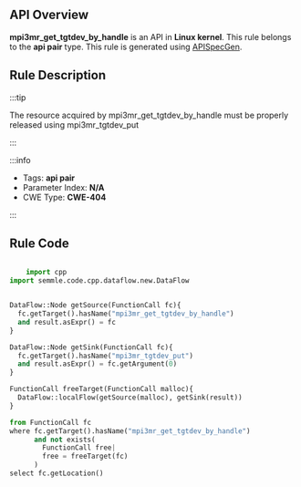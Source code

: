 ---
---


## API Overview
**mpi3mr_get_tgtdev_by_handle** is an API in **Linux kernel**. This rule belongs to the **api pair** type. This rule is generated using [APISpecGen](../../tools/APISpecGen).
## Rule Description

:::tip

The resource acquired by mpi3mr_get_tgtdev_by_handle must be properly released using mpi3mr_tgtdev_put

:::

:::info

- Tags: **api pair**
- Parameter Index: **N/A**
- CWE Type: **CWE-404**

:::

## Rule Code
```python

    import cpp
import semmle.code.cpp.dataflow.new.DataFlow


DataFlow::Node getSource(FunctionCall fc){
  fc.getTarget().hasName("mpi3mr_get_tgtdev_by_handle")
  and result.asExpr() = fc
}

DataFlow::Node getSink(FunctionCall fc){
  fc.getTarget().hasName("mpi3mr_tgtdev_put")
  and result.asExpr() = fc.getArgument(0)
}

FunctionCall freeTarget(FunctionCall malloc){
  DataFlow::localFlow(getSource(malloc), getSink(result))
}

from FunctionCall fc
where fc.getTarget().hasName("mpi3mr_get_tgtdev_by_handle")
      and not exists(
        FunctionCall free| 
        free = freeTarget(fc)
      )
select fc.getLocation()

    
```